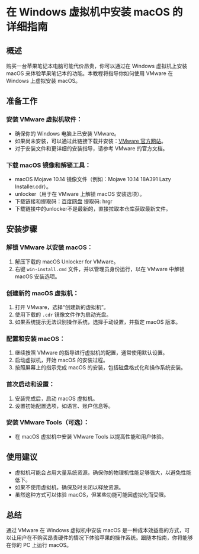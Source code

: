 # 在 Windows 虚拟机中安装 macOS 的详细指南

## 概述
购买一台苹果笔记本电脑可能代价昂贵，你可以通过在 Windows 虚拟机上安装 macOS 来体验苹果笔记本的功能。本教程将指导你如何使用 VMware 在 Windows 上虚拟安装 macOS。

## 准备工作
### 安装 VMware 虚拟机软件：
- 确保你的 Windows 电脑上已安装 VMware。
- 如果尚未安装，可以通过此链接下载并安装：[VMware 官方网站](https://www.vmware.com/products/workstation-pro.html)。
- 对于安装文件和更详细的安装指导，请参考 VMware 的官方文档。

### 下载 macOS 镜像和解锁工具：
- macOS Mojave 10.14 镜像文件（例如：Mojave 10.14 18A391 Lazy Installer.cdr）。
- unlocker（用于在 VMware 上解锁 macOS 安装选项）。
- 下载链接和提取码：[百度网盘](https://pan.baidu.com/s/1zL7-nB7ukif6nWBQ8KyOMA) 提取码: hrgr
- 下载链接中的unlocker不是最新的，直接拉取本仓库获取最新文件。

## 安装步骤
### 解锁 VMware 以安装 macOS：
1. 解压下载的 macOS Unlocker for VMware。
2. 右键 `win-install.cmd` 文件，并以管理员身份运行，以在 VMware 中解锁 macOS 安装选项。

### 创建新的 macOS 虚拟机：
1. 打开 VMware，选择“创建新的虚拟机”。
2. 使用下载的 `.cdr` 镜像文件作为启动光盘。
3. 如果系统提示无法识别操作系统，选择手动设置，并指定 macOS 版本。

### 配置和安装 macOS：
1. 继续按照 VMware 的指导进行虚拟机的配置，通常使用默认设置。
2. 启动虚拟机，开始 macOS 的安装过程。
3. 按照屏幕上的指示完成 macOS 的安装，包括磁盘格式化和操作系统安装。

### 首次启动和设置：
1. 安装完成后，启动 macOS 虚拟机。
2. 设置初始配置选项，如语言、账户信息等。

### 安装 VMware Tools（可选）：
- 在 macOS 虚拟机中安装 VMware Tools 以提高性能和用户体验。

## 使用建议
- 虚拟机可能会占用大量系统资源，确保你的物理机性能足够强大，以避免性能低下。
- 如果不使用虚拟机，确保及时关闭以释放资源。
- 虽然这种方式可以体验 macOS，但某些功能可能因虚拟化而受限。

## 总结
通过 VMware 在 Windows 虚拟机中安装 macOS 是一种成本效益高的方式，可以让用户在不购买昂贵硬件的情况下体验苹果的操作系统。跟随本指南，你将能够在你的 PC 上运行 macOS。
